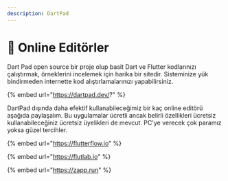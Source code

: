 ```yaml
---
description: DartPad
---
```


# 📄 Online Editörler

Dart Pad open source bir proje olup basit Dart ve Flutter kodlarınızı çalıştırmak, örneklerini incelemek için harika bir sitedir. Sisteminize yük bindirmeden internette kod alıştırlamalarınızı yapabilirsiniz.&#x20;

{% embed url="https://dartpad.dev/?" %}

DartPad dışında daha efektif kullanabileceğimiz bir kaç online editörü aşağıda paylaşalım. Bu uygulamalar ücretli ancak belirli özellikleri ücretsiz kullanabileceğiniz ücretsiz üyelikleri de mevcut. PC'ye verecek çok paramız yoksa güzel tercihler.

{% embed url="https://flutterflow.io" %}

{% embed url="https://flutlab.io" %}

{% embed url="https://zapp.run" %}

